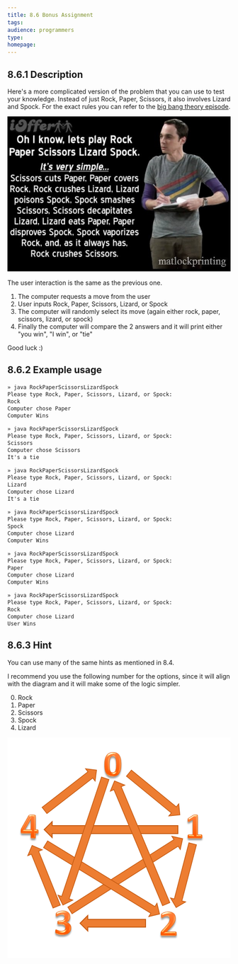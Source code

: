 ```yaml
---
title: 8.6 Bonus Assignment
tags:
audience: programmers
type:
homepage:
---
```


## 8.6.1 Description

Here's a more complicated version of the problem that you can use to test your knowledge. Instead of just Rock, Paper, Scissors, it also involves Lizard and Spock. For the exact rules you can refer to the [big bang theory episode](https://www.youtube.com/watch?v=Kov2G0GouBw).

![](img/8f_bonus_meme.jpg)

The user interaction is the same as the previous one.

1. The computer requests a move from the user
2. User inputs Rock, Paper, Scissors, Lizard, or Spock
3. The computer will randomly select its move (again either rock, paper, scissors, lizard, or spock)
4. Finally the computer will compare the 2 answers and it will print either "you win", "I win", or "tie"

Good luck :)

## 8.6.2 Example usage

~~~
» java RockPaperScissorsLizardSpock
Please type Rock, Paper, Scissors, Lizard, or Spock:
Rock
Computer chose Paper
Computer Wins
~~~

~~~
» java RockPaperScissorsLizardSpock
Please type Rock, Paper, Scissors, Lizard, or Spock:
Scissors
Computer chose Scissors
It's a tie
~~~

~~~
» java RockPaperScissorsLizardSpock
Please type Rock, Paper, Scissors, Lizard, or Spock:
Lizard
Computer chose Lizard
It's a tie
~~~

~~~
» java RockPaperScissorsLizardSpock                                                             
Please type Rock, Paper, Scissors, Lizard, or Spock:
Spock
Computer chose Lizard
Computer Wins
~~~

~~~
» java RockPaperScissorsLizardSpock                                                              
Please type Rock, Paper, Scissors, Lizard, or Spock:
Paper
Computer chose Lizard
Computer Wins
~~~

~~~
» java RockPaperScissorsLizardSpock                                                               
Please type Rock, Paper, Scissors, Lizard, or Spock:
Rock
Computer chose Lizard
User Wins
~~~

## 8.6.3 Hint

You can use many of the same hints as mentioned in 8.4.

I recommend you use the following number for the options, since it will align with the diagram and it will make some of the logic simpler.

0. Rock
1. Paper
2. Scissors
3. Spock
4. Lizard

![](img/8f_diagram.png)
